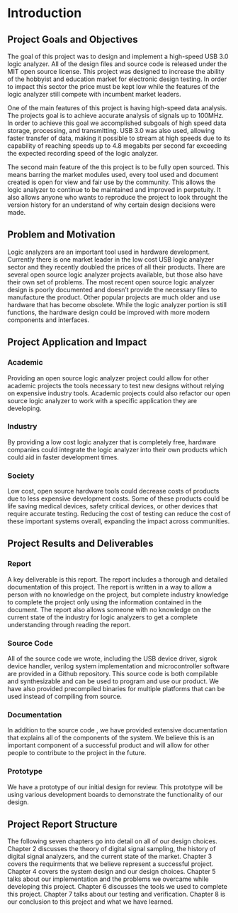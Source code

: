 # Introduction #

## Project Goals and Objectives ##

<!-- [Describe what are the goals and objectives of the project.  In addition, it covers the context in which the project was placed.] -->

The goal of this project was to design and implement a high-speed USB 3.0 logic analyzer. All of the design files and source code is released under the MIT open source license. This project was designed to increase the ability of the hobbyist and education market for electronic design testing. In order to impact this sector the price must be kept low while the features of the logic analyzer still compete with incumbent market leaders.

One of the main features of this project is having high-speed data analysis. The projects goal is to achieve accurate analysis of signals up to 100MHz. In order to achieve this goal we accomplished subgoals of high speed data storage, processing, and transmitting. USB 3.0 was also used, allowing faster transfer of data, making it possible to stream at high speeds due to its capability of reaching speeds up to 4.8 megabits per second far exceeding the expected recording speed of the logic analyzer.

The second main feature of the this project is to be fully open sourced. This means barring the market modules used, every tool used and document created is open for view and fair use by the community. This allows the logic analyzer to continue to be maintained and improved in perpetuity. It also allows anyone who wants to reproduce the project to look throught the version history for an understand of why certain design decisions were made.

## Problem and Motivation ##

<!-- [Describe the problem, motivation, and needs of your project. You need to address why this project is important and what is the problem you have addressed.] -->

Logic analyzers are an important tool used in hardware development. Currently there is one market leader in the low cost USB logic analyzer sector and they recently doubled the prices of all their products. There are several open source logic analyzer projects available, but those also have their own set of problems. The most recent open source logic analyzer design is poorly documented and doesn’t provide the necessary files to manufacture the product. Other popular projects are much older and use hardware that has become obsolete. While the logic analyzer portion is still functions, the hardware design could be improved with more modern components and interfaces.

## Project Application and Impact ##

<!-- [Describe the application of your project results, and its impacts to academic, industry, and society.] -->

### Academic ###
Providing an open source logic analyzer project could allow for other academic projects the tools necessary to test new designs without relying on expensive industry tools. Academic projects could also refactor our open source logic analyzer to work with a specific application they are developing.

### Industry ###
By providing a low cost logic analyzer that is completely free, hardware companies could integrate the logic analyzer into their own products which could aid in faster development times.

### Society ##
Low cost, open source hardware tools could decrease costs of products due to less expensive development costs. Some of these products could be life saving medical devices, safety critical devices, or other devices that require accurate testing. Reducing the cost of testing can reduce the cost of these important systems overall, expanding the impact across communities.

## Project Results and Deliverables ##

<!-- [Describe your actual project results (such as a system, and a component) and project deliverables (such as report, prototype, code, etc.).] -->

### Report ### 
A key deliverable is this report. The report includes a thorough and detailed documentation of this project. The report is written in a way to allow a person with no knowledge on the project, but complete industry knowledge to complete the project only using the information contained in the document. The report also allows someone with no knowledge on the current state of the industry for logic analyzers to get a complete understanding through reading the report.

### Source Code ### 
All of the source code we wrote, including the USB device driver, sigrok device handler, verilog system implementation and microcontroller software are provided in a Github repository. This source code is both compilable and synthesizable and can be used to program and use our product. We have also provided precompiled binaries for multiple platforms that can be used instead of compiling from source.

<!-- ### Design Files ###
We have provided the design files for our printed circuit board as well as the files necessary to manufacture the printed circuit board. We will also provide a complete bill of materials. Our intentions is that anyone can download the files, get the printed circuit board produce, and assemble the device if they wanted to. -->

### Documentation ### 
In addition to the source code <!--and design files-->, we have provided extensive documentation that explains all of the components of the system. We believe this is an important component of a successful product and will allow for other people to contribute to the project in the future.

### Prototype ### 
We have a prototype of our initial design for review. <!-- This will include a printed circuit board and a case to house the circuit board. This will be a fully working prototype that can demonstrate all of the features of our project--> This prototype will be using various development boards to demonstrate the functionality of our design. 

## Project Report Structure ##

<!-- [Introduce the following sections of the document] -->

The following seven chapters go into detail on all of our design choices. Chapter 2 discusses the theory of digital signal sampling, the history of digital signal analyzers, and the current state of the market. Chapter 3 covers the requirments that we believe represent a successful project. Chapter 4 covers the system design and our design choices. Chapter 5 talks about our implementation and the problems we overcame while developing this project. Chapter 6 discusses the tools we used to complete this project. Chapter 7 talks about our testing and verification. Chapter 8 is our conclusion to this project and what we have learned.

